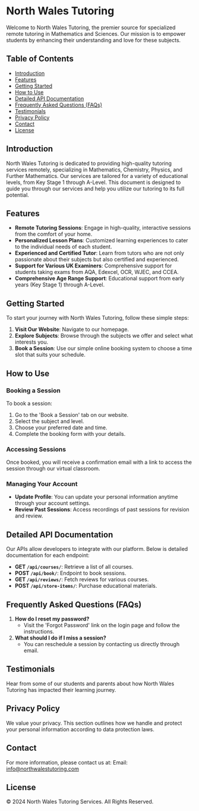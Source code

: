 # North Wales Tutoring

Welcome to North Wales Tutoring, the premier source for specialized remote tutoring in Mathematics and Sciences. Our mission is to empower students by enhancing their understanding and love for these subjects.

## Table of Contents
- [Introduction](#introduction)
- [Features](#features)
- [Getting Started](#getting-started)
- [How to Use](#how-to-use)
- [Detailed API Documentation](#detailed-api-documentation)
- [Frequently Asked Questions (FAQs)](#frequently-asked-questions-faqs)
- [Testimonials](#testimonials)
- [Privacy Policy](#privacy-policy)
- [Contact](#contact)
- [License](#license)

## Introduction
North Wales Tutoring is dedicated to providing high-quality tutoring services remotely, specializing in Mathematics, Chemistry, Physics, and Further Mathematics. Our services are tailored for a variety of educational levels, from Key Stage 1 through A-Level. This document is designed to guide you through our services and help you utilize our tutoring to its full potential.

## Features
- **Remote Tutoring Sessions**: Engage in high-quality, interactive sessions from the comfort of your home.
- **Personalized Lesson Plans**: Customized learning experiences to cater to the individual needs of each student.
- **Experienced and Certified Tutor**: Learn from tutors who are not only passionate about their subjects but also certified and experienced.
- **Support for Various UK Examiners**: Comprehensive support for students taking exams from AQA, Edexcel, OCR, WJEC, and CCEA.
- **Comprehensive Age Range Support**: Educational support from early years (Key Stage 1) through A-Level.

## Getting Started
To start your journey with North Wales Tutoring, follow these simple steps:
1. **Visit Our Website**: Navigate to our homepage.
2. **Explore Subjects**: Browse through the subjects we offer and select what interests you.
3. **Book a Session**: Use our simple online booking system to choose a time slot that suits your schedule.

## How to Use
### Booking a Session
To book a session:
1. Go to the 'Book a Session' tab on our website.
2. Select the subject and level.
3. Choose your preferred date and time.
4. Complete the booking form with your details.

### Accessing Sessions
Once booked, you will receive a confirmation email with a link to access the session through our virtual classroom.

### Managing Your Account
- **Update Profile**: You can update your personal information anytime through your account settings.
- **Review Past Sessions**: Access recordings of past sessions for revision and review.

## Detailed API Documentation
Our APIs allow developers to integrate with our platform. Below is detailed documentation for each endpoint:
- **GET `/api/courses/`**: Retrieve a list of all courses.
- **POST `/api/book/`**: Endpoint to book sessions.
- **GET `/api/reviews/`**: Fetch reviews for various courses.
- **POST `/api/store-items/`**: Purchase educational materials.

## Frequently Asked Questions (FAQs)
1. **How do I reset my password?**
   - Visit the 'Forgot Password' link on the login page and follow the instructions.
2. **What should I do if I miss a session?**
   - You can reschedule a session by contacting us directly through email.

## Testimonials
Hear from some of our students and parents about how North Wales Tutoring has impacted their learning journey.

## Privacy Policy
We value your privacy. This section outlines how we handle and protect your personal information according to data protection laws.

## Contact
For more information, please contact us at:
Email: [info@northwalestutoring.com](mailto:info@northwalestutoring.com)

## License
© 2024 North Wales Tutoring Services. All Rights Reserved.
